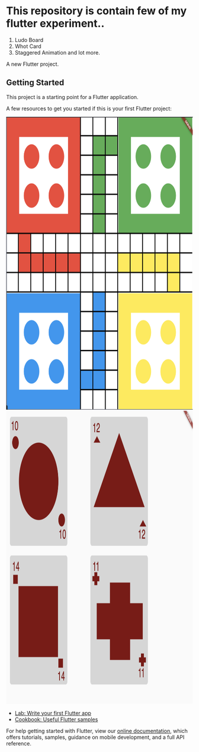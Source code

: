 # This repository is contain few of my flutter experiment..

1. Ludo Board
2. Whot Card
3. Staggered Animation and lot more.

A new Flutter project.

## Getting Started

This project is a starting point for a Flutter application.

A few resources to get you started if this is your first Flutter project:

<img src="https://github.com/DAMMAK/playground/blob/master/assets/images/Screenshot%202020-08-07%20at%202.43.20%20PM.png" width="790" height="790">

<img src="https://github.com/DAMMAK/playground/blob/master/assets/images/Screenshot%202020-08-07%20at%202.48.58%20PM.png" width="790" height="790">

- [Lab: Write your first Flutter app](https://flutter.dev/docs/get-started/codelab)
- [Cookbook: Useful Flutter samples](https://flutter.dev/docs/cookbook)

For help getting started with Flutter, view our
[online documentation](https://flutter.dev/docs), which offers tutorials,
samples, guidance on mobile development, and a full API reference.
